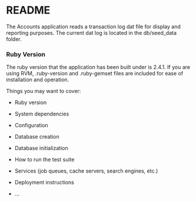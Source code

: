 # README

The Accounts application reads a transaction log dat file for display and reporting purposes.
The current dat log is located in the db/seed_data folder. 


### Ruby Version

The ruby version that the application has been built under is 2.4.1. If you are using RVM, .ruby-version and .ruby-gemset 
files are included for ease of installation and operation.

 

Things you may want to cover:

* Ruby version

* System dependencies

* Configuration

* Database creation

* Database initialization

* How to run the test suite

* Services (job queues, cache servers, search engines, etc.)

* Deployment instructions

* ...
